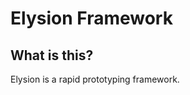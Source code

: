 Elysion Framework
=================

What is this?
-------------

Elysion is a rapid prototyping framework.
